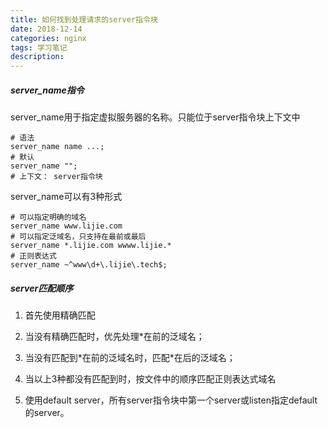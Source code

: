 ```yaml
---
title: 如何找到处理请求的server指令块
date: 2018-12-14
categories: nginx
tags: 学习笔记
description: 
---
```


##### server_name指令

server_name用于指定虚拟服务器的名称。只能位于server指令块上下文中

```nginx
# 语法
server_name name ...;
# 默认
server_name "";
# 上下文： server指令块
```

server_name可以有3种形式

```nginx
# 可以指定明确的域名
server_name www.lijie.com
# 可以指定泛域名，只支持在最前或最后
server_name *.lijie.com wwww.lijie.*
# 正则表达式
server_name ~^www\d+\.lijie\.tech$;
```

##### server匹配顺序

1. 首先使用精确匹配

2. 当没有精确匹配时，优先处理*在前的泛域名；

3. 当没有匹配到\*在前的泛域名时，匹配\*在后的泛域名；

4. 当以上3种都没有匹配到时，按文件中的顺序匹配正则表达式域名

5. 使用default server，所有server指令块中第一个server或listen指定default的server。


